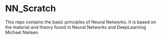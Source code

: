 # NN_Scratch
This repo contains the basic principles of Neural Networks. It is based on the material and theory found in Neural Networks and DeepLearning Michael Nielsen
